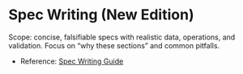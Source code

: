 # Spec Writing (New Edition)

Scope: concise, falsifiable specs with realistic data, operations, and validation. Focus on “why these sections” and common pitfalls.

- Reference: [Spec Writing Guide](../../specs/spec-writing.md)
